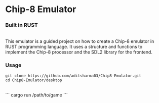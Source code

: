 # Chip-8 Emulator
### Built in RUST
<br>
This emulator is a guided project on how to create a Chip-8 emulator in RUST programming language.
It uses a structure and functions to implement the Chip-8 processor and the SDL2 library for the frontend.
<br>

### Usage

```
git clone https://github.com/aditsharma03/Chip8-Emulator.git 
cd Chip8-Emulator/desktop
```
<br>
``` 
cargo run /path/to/game
```
